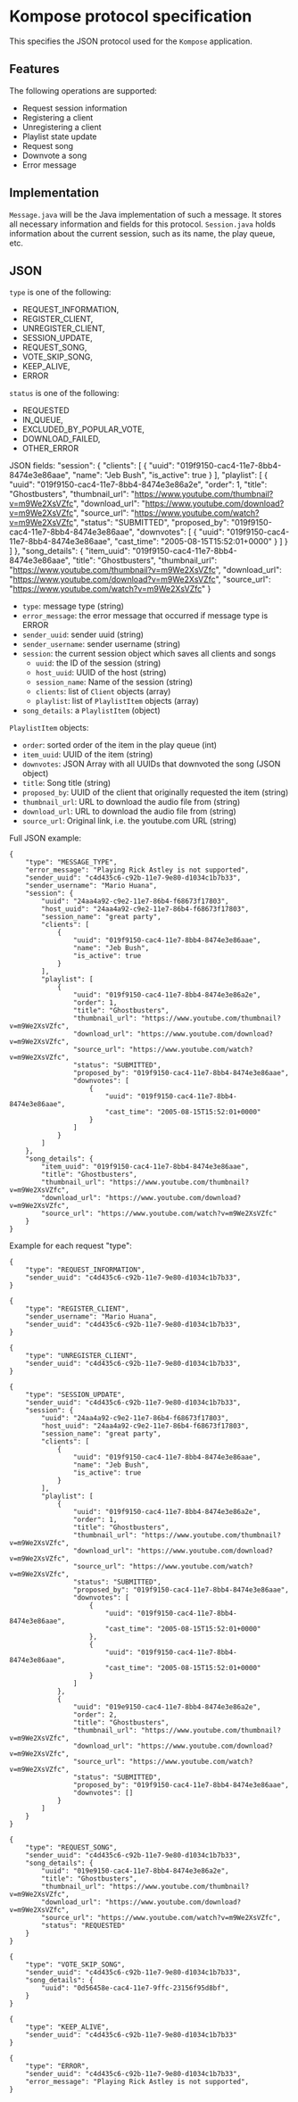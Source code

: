 # Kompose protocol specification

This specifies the JSON protocol used for the `Kompose` application.

## Features

The following operations are supported:

- Request session information
- Registering a client
- Unregistering a client
- Playlist state update
- Request song
- Downvote a song
- Error message

## Implementation

`Message.java` will be the Java implementation of such a message. It stores
all necessary information and fields for this protocol. `Session.java` holds
information about the current session, such as its name, the play queue, etc.

## JSON

`type` is one of the following: 

- REQUEST_INFORMATION,
- REGISTER_CLIENT,
- UNREGISTER_CLIENT,
- SESSION_UPDATE,
- REQUEST_SONG,
- VOTE_SKIP_SONG,
- KEEP_ALIVE,
- ERROR

`status` is one of the following: 

- REQUESTED
- IN_QUEUE,
- EXCLUDED_BY_POPULAR_VOTE,
- DOWNLOAD_FAILED,
- OTHER_ERROR

JSON fields:
    "session": {
        "clients": [ 
			{
				"uuid": "019f9150-cac4-11e7-8bb4-8474e3e86aae",
				"name": "Jeb Bush",
				"is_active": true
			}
		],
        "playlist": [
            {
                "uuid": "019f9150-cac4-11e7-8bb4-8474e3e86a2e",
                "order": 1,
                "title": "Ghostbusters",
				"thumbnail_url": "https://www.youtube.com/thumbnail?v=m9We2XsVZfc",
                "download_url": "https://www.youtube.com/download?v=m9We2XsVZfc",
                "source_url": "https://www.youtube.com/watch?v=m9We2XsVZfc",
				"status": "SUBMITTED",
                "proposed_by": "019f9150-cac4-11e7-8bb4-8474e3e86aae",
				"downvotes": [
					{
						"uuid": "019f9150-cac4-11e7-8bb4-8474e3e86aae",
						"cast_time": "2005-08-15T15:52:01+0000"
					}
                ]
            }
        ]
    },
	"song_details": {
        "item_uuid": "019f9150-cac4-11e7-8bb4-8474e3e86aae",
        "title": "Ghostbusters",
        "thumbnail_url": "https://www.youtube.com/thumbnail?v=m9We2XsVZfc",
        "download_url": "https://www.youtube.com/download?v=m9We2XsVZfc",
        "source_url": "https://www.youtube.com/watch?v=m9We2XsVZfc"
    }

- `type`: message type (string)
- `error_message`: the error message that occurred if message type is ERROR
- `sender_uuid`: sender uuid (string)
- `sender_username`: sender username (string)
- `session`: the current session object which saves all clients and songs
    - `uuid`: the ID of the session (string)
    - `host_uuid`: UUID of the host (string)
    - `session_name`: Name of the session (string)
    - `clients`: list of `Client` objects (array)
    - `playlist`: list of `PlaylistItem` objects (array)
- `song_details`: a `PlaylistItem` (object)

`PlaylistItem` objects:

- `order`: sorted order of the item in the play queue (int)
- `item_uuid`: UUID of the item (string)
- `downvotes`: JSON Array with all UUIDs that downvoted the song (JSON object)
- `title`: Song title (string)
- `proposed_by`: UUID of the client that originally requested the item (string)
- `thumbnail_url`: URL to download the audio file from (string)
- `download_url`: URL to download the audio file from (string)
- `source_url`: Original link, i.e. the youtube.com URL (string)

Full JSON example:  

```
{
    "type": "MESSAGE_TYPE",
    "error_message": "Playing Rick Astley is not supported",
    "sender_uuid": "c4d435c6-c92b-11e7-9e80-d1034c1b7b33",
    "sender_username": "Mario Huana",
    "session": {
        "uuid": "24aa4a92-c9e2-11e7-86b4-f68673f17803",
        "host_uuid": "24aa4a92-c9e2-11e7-86b4-f68673f17803",
		"session_name": "great party",
        "clients": [ 
			{
				"uuid": "019f9150-cac4-11e7-8bb4-8474e3e86aae",
				"name": "Jeb Bush",
				"is_active": true
			}
		],
        "playlist": [
            {
                "uuid": "019f9150-cac4-11e7-8bb4-8474e3e86a2e",
                "order": 1,
                "title": "Ghostbusters",
				"thumbnail_url": "https://www.youtube.com/thumbnail?v=m9We2XsVZfc",
                "download_url": "https://www.youtube.com/download?v=m9We2XsVZfc",
                "source_url": "https://www.youtube.com/watch?v=m9We2XsVZfc",
				"status": "SUBMITTED",
                "proposed_by": "019f9150-cac4-11e7-8bb4-8474e3e86aae",
				"downvotes": [
					{
						"uuid": "019f9150-cac4-11e7-8bb4-8474e3e86aae",
						"cast_time": "2005-08-15T15:52:01+0000"
					}
                ]
            }
        ]
    },
	"song_details": {
        "item_uuid": "019f9150-cac4-11e7-8bb4-8474e3e86aae",
        "title": "Ghostbusters",
        "thumbnail_url": "https://www.youtube.com/thumbnail?v=m9We2XsVZfc",
        "download_url": "https://www.youtube.com/download?v=m9We2XsVZfc",
        "source_url": "https://www.youtube.com/watch?v=m9We2XsVZfc"
    }
}
```

Example for each request "type":

```
{
    "type": "REQUEST_INFORMATION",
    "sender_uuid": "c4d435c6-c92b-11e7-9e80-d1034c1b7b33",
}
```

```
{
    "type": "REGISTER_CLIENT",
    "sender_username": "Mario Huana",
    "sender_uuid": "c4d435c6-c92b-11e7-9e80-d1034c1b7b33",
}
```

```
{
    "type": "UNREGISTER_CLIENT",
    "sender_uuid": "c4d435c6-c92b-11e7-9e80-d1034c1b7b33",
}
```

```
{
    "type": "SESSION_UPDATE",
    "sender_uuid": "c4d435c6-c92b-11e7-9e80-d1034c1b7b33",
    "session": {
        "uuid": "24aa4a92-c9e2-11e7-86b4-f68673f17803",
        "host_uuid": "24aa4a92-c9e2-11e7-86b4-f68673f17803",
		"session_name": "great party",
        "clients": [ 
			{
				"uuid": "019f9150-cac4-11e7-8bb4-8474e3e86aae",
				"name": "Jeb Bush",
				"is_active": true
			}
		],
        "playlist": [
            {
                "uuid": "019f9150-cac4-11e7-8bb4-8474e3e86a2e",
                "order": 1,
                "title": "Ghostbusters",
				"thumbnail_url": "https://www.youtube.com/thumbnail?v=m9We2XsVZfc",
                "download_url": "https://www.youtube.com/download?v=m9We2XsVZfc",
                "source_url": "https://www.youtube.com/watch?v=m9We2XsVZfc",
				"status": "SUBMITTED",
                "proposed_by": "019f9150-cac4-11e7-8bb4-8474e3e86aae",
				"downvotes": [
					{
						"uuid": "019f9150-cac4-11e7-8bb4-8474e3e86aae",
						"cast_time": "2005-08-15T15:52:01+0000"
					},
					{
						"uuid": "019f9150-cac4-11e7-8bb4-8474e3e86aae",
						"cast_time": "2005-08-15T15:52:01+0000"
					}
                ]
            },
            {
                "uuid": "019e9150-cac4-11e7-8bb4-8474e3e86a2e",
                "order": 2,
                "title": "Ghostbusters",
				"thumbnail_url": "https://www.youtube.com/thumbnail?v=m9We2XsVZfc",
                "download_url": "https://www.youtube.com/download?v=m9We2XsVZfc",
                "source_url": "https://www.youtube.com/watch?v=m9We2XsVZfc",
				"status": "SUBMITTED",
                "proposed_by": "019f9150-cac4-11e7-8bb4-8474e3e86aae",
				"downvotes": []
            }
        ]
    }
}
```

```
{
    "type": "REQUEST_SONG",
    "sender_uuid": "c4d435c6-c92b-11e7-9e80-d1034c1b7b33",
    "song_details": {
		"uuid": "019e9150-cac4-11e7-8bb4-8474e3e86a2e",
		"title": "Ghostbusters",
		"thumbnail_url": "https://www.youtube.com/thumbnail?v=m9We2XsVZfc",
		"download_url": "https://www.youtube.com/download?v=m9We2XsVZfc",
		"source_url": "https://www.youtube.com/watch?v=m9We2XsVZfc",
		"status": "REQUESTED"
    }
}
```

```
{
    "type": "VOTE_SKIP_SONG",
    "sender_uuid": "c4d435c6-c92b-11e7-9e80-d1034c1b7b33",
    "song_details": {
        "uuid": "0d56458e-cac4-11e7-9ffc-23156f95d8bf",
    }
}
```

```
{
    "type": "KEEP_ALIVE",
    "sender_uuid": "c4d435c6-c92b-11e7-9e80-d1034c1b7b33"
}
```

```
{
    "type": "ERROR",
    "sender_uuid": "c4d435c6-c92b-11e7-9e80-d1034c1b7b33",
    "error_message": "Playing Rick Astley is not supported",
}
```

